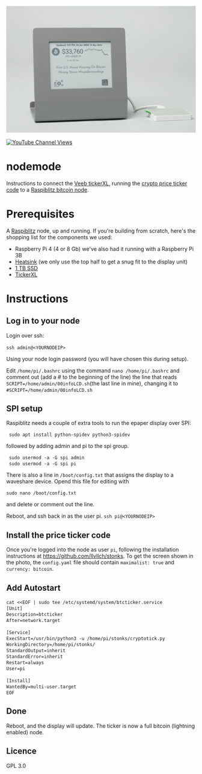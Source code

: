 ![Alt text](images/node.png?raw=true "Title")

[![YouTube Channel Views](https://img.shields.io/youtube/channel/views/UCz5BOU9J9pB_O0B8-rDjCWQ?label=YouTube&style=social)](https://www.youtube.com/channel/UCz5BOU9J9pB_O0B8-rDjCWQ)

# nodemode
Instructions to connect the [Veeb tickerXL](https://www.veeb.ch/store/p/tickerxl), running the [crypto price ticker code](https://github.com/llvllch/stonks) to a [Raspiblitz bitcoin node](https://github.com/rootzoll/raspiblitz).

# Prerequisites
A [Raspiblitz](https://github.com/rootzoll/raspiblitz) node, up and running. If you're building from scratch, here's the shopping list for the components we used: 
- Raspberry Pi 4 (4 or 8 Gb) we've also had it running with a Raspberry Pi 3B 
- [Heatsink](https://www.amazon.de/gp/product/B082Y21GX5/ref=ppx_yo_dt_b_asin_title_o02_s00?ie=UTF8&psc=1) (we only use the top half to get a snug fit to the display unit)
- [1 TB SSD](https://www.amazon.de/gp/product/B087S2J4VB/ref=ppx_yo_dt_b_asin_title_o02_s00?ie=UTF8&psc=1)
- [TickerXL](https://www.veeb.ch/store/p/tickerxl)
 
# Instructions

## Log in to your node 

Login over ssh:

`ssh admin@<YOURNODEIP>`

Using your node login password (you will have chosen this during setup).

Edit `/home/pi/.bashrc` using the command `nano /home/pi/.bashrc` and comment out (add a # to the beginning of the line) the line that reads `SCRIPT=/home/admin/00infoLCD.sh`(the last line in mine), changing it to
`#SCRIPT=/home/admin/00infoLCD.sh` 

## SPI setup 

Raspiblitz needs a couple of extra tools to run the epaper display over SPI:
```
 sudo apt install python-spidev python3-spidev
```
followed by adding admin and pi to the spi group.
```
 sudo usermod -a -G spi admin
 sudo usermod -a -G spi pi
```
There is also a line in `/boot/config.txt` that assigns the display to a waveshare device. Opend this file for editing with 

    sudo nano /boot/config.txt
   
and delete or comment out the line.

Reboot, and ssh back in as the user pi. `ssh pi@<YOURNODEIP>`

## Install the price ticker code 

Once you're logged into the node as user `pi`, following the installation instructions at https://github.com/llvllch/stonks. To get the screen shown in the photo, the `config.yaml` file should contain `maximalist: true` and `currency: bitcoin`.

## Add Autostart

```
cat <<EOF | sudo tee /etc/systemd/system/btcticker.service
[Unit]
Description=btcticker
After=network.target

[Service]
ExecStart=/usr/bin/python3 -u /home/pi/stonks/cryptotick.py
WorkingDirectory=/home/pi/stonks/
StandardOutput=inherit
StandardError=inherit
Restart=always
User=pi

[Install]
WantedBy=multi-user.target
EOF
```
## Done

Reboot, and the display will update. The ticker is now a full bitcoin (lightning enabled) node.

## Licence 

GPL 3.0 
